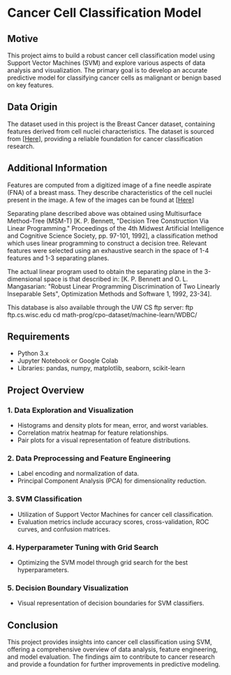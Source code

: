 # Cancer Cell Classification Model

## Motive
This project aims to build a robust cancer cell classification model using Support Vector Machines (SVM) and explore various aspects of data analysis and visualization. The primary goal is to develop an accurate predictive model for classifying cancer cells as malignant or benign based on key features.

## Data Origin
The dataset used in this project is the Breast Cancer dataset, containing features derived from cell nuclei characteristics. The dataset is sourced from [[Here](https://archive.ics.uci.edu/dataset/17/breast+cancer+wisconsin+diagnostic)], providing a reliable foundation for cancer classification research.

## Additional Information

Features are computed from a digitized image of a fine needle aspirate (FNA) of a breast mass.  They describe characteristics of the cell nuclei present in the image. A few of the images can be found at [[Here](http://www.cs.wisc.edu/~street/images/)]

Separating plane described above was obtained using Multisurface Method-Tree (MSM-T) [K. P. Bennett, "Decision Tree Construction Via Linear Programming." Proceedings of the 4th Midwest Artificial Intelligence and Cognitive Science Society, pp. 97-101, 1992], a classification method which uses linear programming to construct a decision tree.  Relevant features were selected using an exhaustive search in the space of 1-4 features and 1-3 separating planes.

The actual linear program used to obtain the separating plane in the 3-dimensional space is that described in: [K. P. Bennett and O. L. Mangasarian: "Robust Linear Programming Discrimination of Two Linearly Inseparable Sets", Optimization Methods and Software 1, 1992, 23-34].

This database is also available through the UW CS ftp server:
ftp ftp.cs.wisc.edu
cd math-prog/cpo-dataset/machine-learn/WDBC/

## Requirements
- Python 3.x
- Jupyter Notebook or Google Colab
- Libraries: pandas, numpy, matplotlib, seaborn, scikit-learn

## Project Overview

### 1. Data Exploration and Visualization
- Histograms and density plots for mean, error, and worst variables.
- Correlation matrix heatmap for feature relationships.
- Pair plots for a visual representation of feature distributions.

### 2. Data Preprocessing and Feature Engineering
- Label encoding and normalization of data.
- Principal Component Analysis (PCA) for dimensionality reduction.

### 3. SVM Classification
- Utilization of Support Vector Machines for cancer cell classification.
- Evaluation metrics include accuracy scores, cross-validation, ROC curves, and confusion matrices.

### 4. Hyperparameter Tuning with Grid Search
- Optimizing the SVM model through grid search for the best hyperparameters.

### 5. Decision Boundary Visualization
- Visual representation of decision boundaries for SVM classifiers.

## Conclusion
This project provides insights into cancer cell classification using SVM, offering a comprehensive overview of data analysis, feature engineering, and model evaluation. The findings aim to contribute to cancer research and provide a foundation for further improvements in predictive modeling.
